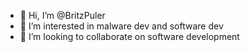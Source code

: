 - 👋 Hi, I’m @BritzPuler
- 👀 I’m interested in malware dev and software dev
- 💞️ I’m looking to collaborate on software development

<!---
BritzPuler/BritzPuler is a ✨ special ✨ repository because its `README.md` (this file) appears on your GitHub profile.
You can click the Preview link to take a look at your changes.
--->
